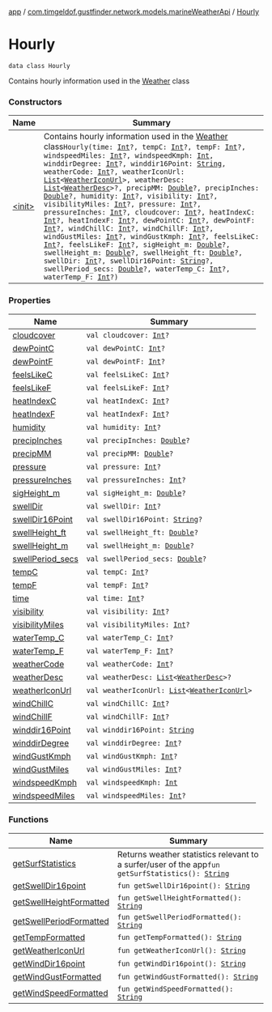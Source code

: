 [app](../../index.md) / [com.timgeldof.gustfinder.network.models.marineWeatherApi](../index.md) / [Hourly](./index.md)

# Hourly

`data class Hourly`

Contains hourly information used in the [Weather](../-weather/index.md) class

### Constructors

| Name | Summary |
|---|---|
| [&lt;init&gt;](-init-.md) | Contains hourly information used in the [Weather](../-weather/index.md) class`Hourly(time: `[`Int`](https://kotlinlang.org/api/latest/jvm/stdlib/kotlin/-int/index.html)`?, tempC: `[`Int`](https://kotlinlang.org/api/latest/jvm/stdlib/kotlin/-int/index.html)`?, tempF: `[`Int`](https://kotlinlang.org/api/latest/jvm/stdlib/kotlin/-int/index.html)`?, windspeedMiles: `[`Int`](https://kotlinlang.org/api/latest/jvm/stdlib/kotlin/-int/index.html)`?, windspeedKmph: `[`Int`](https://kotlinlang.org/api/latest/jvm/stdlib/kotlin/-int/index.html)`, winddirDegree: `[`Int`](https://kotlinlang.org/api/latest/jvm/stdlib/kotlin/-int/index.html)`?, winddir16Point: `[`String`](https://kotlinlang.org/api/latest/jvm/stdlib/kotlin/-string/index.html)`, weatherCode: `[`Int`](https://kotlinlang.org/api/latest/jvm/stdlib/kotlin/-int/index.html)`?, weatherIconUrl: `[`List`](https://kotlinlang.org/api/latest/jvm/stdlib/kotlin.collections/-list/index.html)`<`[`WeatherIconUrl`](../-weather-icon-url/index.md)`>, weatherDesc: `[`List`](https://kotlinlang.org/api/latest/jvm/stdlib/kotlin.collections/-list/index.html)`<`[`WeatherDesc`](../-weather-desc/index.md)`>?, precipMM: `[`Double`](https://kotlinlang.org/api/latest/jvm/stdlib/kotlin/-double/index.html)`?, precipInches: `[`Double`](https://kotlinlang.org/api/latest/jvm/stdlib/kotlin/-double/index.html)`?, humidity: `[`Int`](https://kotlinlang.org/api/latest/jvm/stdlib/kotlin/-int/index.html)`?, visibility: `[`Int`](https://kotlinlang.org/api/latest/jvm/stdlib/kotlin/-int/index.html)`?, visibilityMiles: `[`Int`](https://kotlinlang.org/api/latest/jvm/stdlib/kotlin/-int/index.html)`?, pressure: `[`Int`](https://kotlinlang.org/api/latest/jvm/stdlib/kotlin/-int/index.html)`?, pressureInches: `[`Int`](https://kotlinlang.org/api/latest/jvm/stdlib/kotlin/-int/index.html)`?, cloudcover: `[`Int`](https://kotlinlang.org/api/latest/jvm/stdlib/kotlin/-int/index.html)`?, heatIndexC: `[`Int`](https://kotlinlang.org/api/latest/jvm/stdlib/kotlin/-int/index.html)`?, heatIndexF: `[`Int`](https://kotlinlang.org/api/latest/jvm/stdlib/kotlin/-int/index.html)`?, dewPointC: `[`Int`](https://kotlinlang.org/api/latest/jvm/stdlib/kotlin/-int/index.html)`?, dewPointF: `[`Int`](https://kotlinlang.org/api/latest/jvm/stdlib/kotlin/-int/index.html)`?, windChillC: `[`Int`](https://kotlinlang.org/api/latest/jvm/stdlib/kotlin/-int/index.html)`?, windChillF: `[`Int`](https://kotlinlang.org/api/latest/jvm/stdlib/kotlin/-int/index.html)`?, windGustMiles: `[`Int`](https://kotlinlang.org/api/latest/jvm/stdlib/kotlin/-int/index.html)`?, windGustKmph: `[`Int`](https://kotlinlang.org/api/latest/jvm/stdlib/kotlin/-int/index.html)`?, feelsLikeC: `[`Int`](https://kotlinlang.org/api/latest/jvm/stdlib/kotlin/-int/index.html)`?, feelsLikeF: `[`Int`](https://kotlinlang.org/api/latest/jvm/stdlib/kotlin/-int/index.html)`?, sigHeight_m: `[`Double`](https://kotlinlang.org/api/latest/jvm/stdlib/kotlin/-double/index.html)`?, swellHeight_m: `[`Double`](https://kotlinlang.org/api/latest/jvm/stdlib/kotlin/-double/index.html)`?, swellHeight_ft: `[`Double`](https://kotlinlang.org/api/latest/jvm/stdlib/kotlin/-double/index.html)`?, swellDir: `[`Int`](https://kotlinlang.org/api/latest/jvm/stdlib/kotlin/-int/index.html)`?, swellDir16Point: `[`String`](https://kotlinlang.org/api/latest/jvm/stdlib/kotlin/-string/index.html)`?, swellPeriod_secs: `[`Double`](https://kotlinlang.org/api/latest/jvm/stdlib/kotlin/-double/index.html)`?, waterTemp_C: `[`Int`](https://kotlinlang.org/api/latest/jvm/stdlib/kotlin/-int/index.html)`?, waterTemp_F: `[`Int`](https://kotlinlang.org/api/latest/jvm/stdlib/kotlin/-int/index.html)`?)` |

### Properties

| Name | Summary |
|---|---|
| [cloudcover](cloudcover.md) | `val cloudcover: `[`Int`](https://kotlinlang.org/api/latest/jvm/stdlib/kotlin/-int/index.html)`?` |
| [dewPointC](dew-point-c.md) | `val dewPointC: `[`Int`](https://kotlinlang.org/api/latest/jvm/stdlib/kotlin/-int/index.html)`?` |
| [dewPointF](dew-point-f.md) | `val dewPointF: `[`Int`](https://kotlinlang.org/api/latest/jvm/stdlib/kotlin/-int/index.html)`?` |
| [feelsLikeC](feels-like-c.md) | `val feelsLikeC: `[`Int`](https://kotlinlang.org/api/latest/jvm/stdlib/kotlin/-int/index.html)`?` |
| [feelsLikeF](feels-like-f.md) | `val feelsLikeF: `[`Int`](https://kotlinlang.org/api/latest/jvm/stdlib/kotlin/-int/index.html)`?` |
| [heatIndexC](heat-index-c.md) | `val heatIndexC: `[`Int`](https://kotlinlang.org/api/latest/jvm/stdlib/kotlin/-int/index.html)`?` |
| [heatIndexF](heat-index-f.md) | `val heatIndexF: `[`Int`](https://kotlinlang.org/api/latest/jvm/stdlib/kotlin/-int/index.html)`?` |
| [humidity](humidity.md) | `val humidity: `[`Int`](https://kotlinlang.org/api/latest/jvm/stdlib/kotlin/-int/index.html)`?` |
| [precipInches](precip-inches.md) | `val precipInches: `[`Double`](https://kotlinlang.org/api/latest/jvm/stdlib/kotlin/-double/index.html)`?` |
| [precipMM](precip-m-m.md) | `val precipMM: `[`Double`](https://kotlinlang.org/api/latest/jvm/stdlib/kotlin/-double/index.html)`?` |
| [pressure](pressure.md) | `val pressure: `[`Int`](https://kotlinlang.org/api/latest/jvm/stdlib/kotlin/-int/index.html)`?` |
| [pressureInches](pressure-inches.md) | `val pressureInches: `[`Int`](https://kotlinlang.org/api/latest/jvm/stdlib/kotlin/-int/index.html)`?` |
| [sigHeight_m](sig-height_m.md) | `val sigHeight_m: `[`Double`](https://kotlinlang.org/api/latest/jvm/stdlib/kotlin/-double/index.html)`?` |
| [swellDir](swell-dir.md) | `val swellDir: `[`Int`](https://kotlinlang.org/api/latest/jvm/stdlib/kotlin/-int/index.html)`?` |
| [swellDir16Point](swell-dir16-point.md) | `val swellDir16Point: `[`String`](https://kotlinlang.org/api/latest/jvm/stdlib/kotlin/-string/index.html)`?` |
| [swellHeight_ft](swell-height_ft.md) | `val swellHeight_ft: `[`Double`](https://kotlinlang.org/api/latest/jvm/stdlib/kotlin/-double/index.html)`?` |
| [swellHeight_m](swell-height_m.md) | `val swellHeight_m: `[`Double`](https://kotlinlang.org/api/latest/jvm/stdlib/kotlin/-double/index.html)`?` |
| [swellPeriod_secs](swell-period_secs.md) | `val swellPeriod_secs: `[`Double`](https://kotlinlang.org/api/latest/jvm/stdlib/kotlin/-double/index.html)`?` |
| [tempC](temp-c.md) | `val tempC: `[`Int`](https://kotlinlang.org/api/latest/jvm/stdlib/kotlin/-int/index.html)`?` |
| [tempF](temp-f.md) | `val tempF: `[`Int`](https://kotlinlang.org/api/latest/jvm/stdlib/kotlin/-int/index.html)`?` |
| [time](time.md) | `val time: `[`Int`](https://kotlinlang.org/api/latest/jvm/stdlib/kotlin/-int/index.html)`?` |
| [visibility](visibility.md) | `val visibility: `[`Int`](https://kotlinlang.org/api/latest/jvm/stdlib/kotlin/-int/index.html)`?` |
| [visibilityMiles](visibility-miles.md) | `val visibilityMiles: `[`Int`](https://kotlinlang.org/api/latest/jvm/stdlib/kotlin/-int/index.html)`?` |
| [waterTemp_C](water-temp_-c.md) | `val waterTemp_C: `[`Int`](https://kotlinlang.org/api/latest/jvm/stdlib/kotlin/-int/index.html)`?` |
| [waterTemp_F](water-temp_-f.md) | `val waterTemp_F: `[`Int`](https://kotlinlang.org/api/latest/jvm/stdlib/kotlin/-int/index.html)`?` |
| [weatherCode](weather-code.md) | `val weatherCode: `[`Int`](https://kotlinlang.org/api/latest/jvm/stdlib/kotlin/-int/index.html)`?` |
| [weatherDesc](weather-desc.md) | `val weatherDesc: `[`List`](https://kotlinlang.org/api/latest/jvm/stdlib/kotlin.collections/-list/index.html)`<`[`WeatherDesc`](../-weather-desc/index.md)`>?` |
| [weatherIconUrl](weather-icon-url.md) | `val weatherIconUrl: `[`List`](https://kotlinlang.org/api/latest/jvm/stdlib/kotlin.collections/-list/index.html)`<`[`WeatherIconUrl`](../-weather-icon-url/index.md)`>` |
| [windChillC](wind-chill-c.md) | `val windChillC: `[`Int`](https://kotlinlang.org/api/latest/jvm/stdlib/kotlin/-int/index.html)`?` |
| [windChillF](wind-chill-f.md) | `val windChillF: `[`Int`](https://kotlinlang.org/api/latest/jvm/stdlib/kotlin/-int/index.html)`?` |
| [winddir16Point](winddir16-point.md) | `val winddir16Point: `[`String`](https://kotlinlang.org/api/latest/jvm/stdlib/kotlin/-string/index.html) |
| [winddirDegree](winddir-degree.md) | `val winddirDegree: `[`Int`](https://kotlinlang.org/api/latest/jvm/stdlib/kotlin/-int/index.html)`?` |
| [windGustKmph](wind-gust-kmph.md) | `val windGustKmph: `[`Int`](https://kotlinlang.org/api/latest/jvm/stdlib/kotlin/-int/index.html)`?` |
| [windGustMiles](wind-gust-miles.md) | `val windGustMiles: `[`Int`](https://kotlinlang.org/api/latest/jvm/stdlib/kotlin/-int/index.html)`?` |
| [windspeedKmph](windspeed-kmph.md) | `val windspeedKmph: `[`Int`](https://kotlinlang.org/api/latest/jvm/stdlib/kotlin/-int/index.html) |
| [windspeedMiles](windspeed-miles.md) | `val windspeedMiles: `[`Int`](https://kotlinlang.org/api/latest/jvm/stdlib/kotlin/-int/index.html)`?` |

### Functions

| Name | Summary |
|---|---|
| [getSurfStatistics](get-surf-statistics.md) | Returns weather statistics relevant to a surfer/user of the app`fun getSurfStatistics(): `[`String`](https://kotlinlang.org/api/latest/jvm/stdlib/kotlin/-string/index.html) |
| [getSwellDir16point](get-swell-dir16point.md) | `fun getSwellDir16point(): `[`String`](https://kotlinlang.org/api/latest/jvm/stdlib/kotlin/-string/index.html) |
| [getSwellHeightFormatted](get-swell-height-formatted.md) | `fun getSwellHeightFormatted(): `[`String`](https://kotlinlang.org/api/latest/jvm/stdlib/kotlin/-string/index.html) |
| [getSwellPeriodFormatted](get-swell-period-formatted.md) | `fun getSwellPeriodFormatted(): `[`String`](https://kotlinlang.org/api/latest/jvm/stdlib/kotlin/-string/index.html) |
| [getTempFormatted](get-temp-formatted.md) | `fun getTempFormatted(): `[`String`](https://kotlinlang.org/api/latest/jvm/stdlib/kotlin/-string/index.html) |
| [getWeatherIconUrl](get-weather-icon-url.md) | `fun getWeatherIconUrl(): `[`String`](https://kotlinlang.org/api/latest/jvm/stdlib/kotlin/-string/index.html) |
| [getWindDir16point](get-wind-dir16point.md) | `fun getWindDir16point(): `[`String`](https://kotlinlang.org/api/latest/jvm/stdlib/kotlin/-string/index.html) |
| [getWindGustFormatted](get-wind-gust-formatted.md) | `fun getWindGustFormatted(): `[`String`](https://kotlinlang.org/api/latest/jvm/stdlib/kotlin/-string/index.html) |
| [getWindSpeedFormatted](get-wind-speed-formatted.md) | `fun getWindSpeedFormatted(): `[`String`](https://kotlinlang.org/api/latest/jvm/stdlib/kotlin/-string/index.html) |
